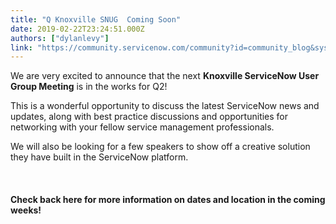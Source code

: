 ```yaml
---
title: "Q Knoxville SNUG  Coming Soon"
date: 2019-02-22T23:24:51.000Z
authors: ["dylanlevy"]
link: "https://community.servicenow.com/community?id=community_blog&sys_id=3d579719dbbfebc0d58ea345ca961979"
---
```

<p>We are very excited to announce that the next <strong>Knoxville ServiceNow User Group Meeting</strong> is in the works for Q2!</p>
<p>This is a wonderful opportunity to discuss the latest ServiceNow news and updates, along with best practice discussions and opportunities for networking with your fellow service management professionals. </p>
<p>We will also be looking for a few speakers to show off a creative solution they have built in the ServiceNow platform. </p>
<p> </p>
<h4>Check back here for more information on dates and location in the coming weeks! </h4>